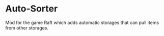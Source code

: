 # Auto-Sorter

Mod for the game Raft which adds automatic storages that can pull items from other storages.
